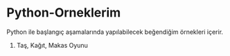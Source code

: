 # Python-Orneklerim

Python ile başlangıç aşamalarında yapılabilecek beğendiğim örnekleri içerir.

1. Taş, Kağıt, Makas Oyunu


